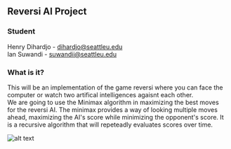 ## Reversi AI Project

### Student
Henry Dihardjo - dihardjo@seattleu.edu  
Ian Suwandi    - suwandii@seattleu.edu 

### What is it?
This will be an implementation of the game reversi where you can face the computer or watch two artifical intelligences agaisnt each other.  
We are going to use the Minimax algorithm in maximizing the best moves for the reversi AI. The minimax provides a way of looking multiple moves ahead, maximizing the AI's score while minimizing the opponent's score. It is a recursive algorithm that will repeteadly evaluates scores over time. 

![alt text](https://raw.githubusercontent.com/henrydihardjo/Othello/blob/master/Misc/a.jpeg)
